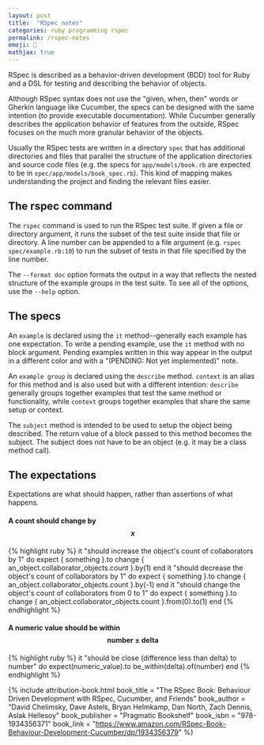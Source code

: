 ```yaml
---
layout: post
title:  "RSpec notes"
categories: ruby programming rspec
permalink: /rspec-notes
emoji: 🧪
mathjax: true
---
```


RSpec is described as a behavior-driven development (BDD) tool for Ruby and a DSL for testing and describing the behavior of objects.

Although RSpec syntax does not use the "given, when, then" words or Gherkin language like Cucumber, the specs can be designed with the same intention (to provide executable documentation). While Cucumber generally describes the application behavior of features from the outside, RSpec focuses on the much more granular behavior of the objects.

Usually the RSpec tests are written in a directory `spec` that has additional directories and files that parallel the structure of the application directories and source code files (e.g. the specs for `app/models/book.rb` are expected to be in `spec/app/models/book_spec.rb`). This kind of mapping makes understanding the project and finding the relevant files easier.

## The rspec command

The `rspec` command is used to run the RSpec test suite. If given a file or directory argument, it runs the subset of the test suite inside that file or directory. A line number can be appended to a file argument (e.g. `rspec spec/example.rb:10`) to run the subset of tests in that file specified by the line number.

The `--format doc` option formats the output in a way that reflects the nested structure of the example groups in the test suite. To see all of the options, use the `--help` option.

## The specs

An `example` is declared using the `it` method--generally each example has one expectation. To write a pending example, use the `it` method with no block argument. Pending examples written in this way appear in the output in a different color and with a "(PENDING: Not yet implemented)" note.

An `example group` is declared using the `describe` method. `context` is an alias for this method and is also used but with a different intention: `describe` generally groups together examples that test the same method or functionality, while `context` groups together examples that share the same setup or context.

The `subject` method is intended to be used to setup the object being described. The return value of a block passed to this method becomes the subject. The subject does not have to be an object (e.g. it may be a class method call).

## The expectations

Expectations are what should happen, rather than assertions of what happens.

#### A count should change by $$ x $$

{% highlight ruby %}
it "should increase the object's count of collaborators by 1" do
  expect { something }.to change { an_object.collaborator_objects.count }.by(1)
end
it "should decrease the object's count of collaborators by 1" do
  expect { something }.to change { an_object.collaborator_objects.count }.by(-1)
end
it "should change the object's count of collaborators from 0 to 1" do
  expect { something }.to change { an_object.collaborator_objects.count }.from(0).to(1)
end
{% endhighlight %}

#### A numeric value should be within $$ \text{number} \pm \text{delta} $$

{% highlight ruby %}
it "should be close (difference less than delta) to number" do
  expect(numeric_value).to be_within(delta).of(number)
end
{% endhighlight %}

{% include attribution-book.html
  book_title = "The RSpec Book: Behaviour Driven Development with RSpec, Cucumber, and Friends"
  book_author = "David Chelimsky, Dave Astels, Bryan Helmkamp, Dan North, Zach Dennis, Aslak Hellesoy"
  book_publisher = "Pragmatic Bookshelf"
  book_isbn = "978-1934356371"
  book_link = "https://www.amazon.com/RSpec-Book-Behaviour-Development-Cucumber/dp/1934356379"
%}